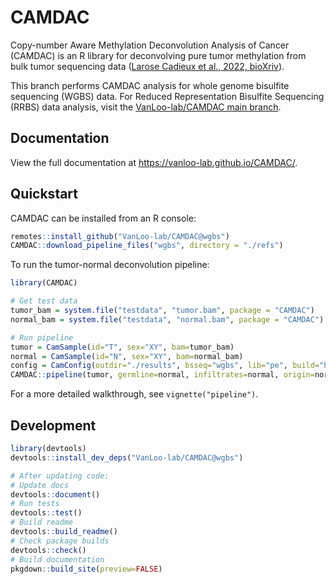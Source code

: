 
<!-- README.md is generated from README.Rmd. Please edit that file -->

# CAMDAC

Copy-number Aware Methylation Deconvolution Analysis of Cancer (CAMDAC)
is an R library for deconvolving pure tumor methylation from bulk tumor
sequencing data ([Larose Cadieux et al., 2022,
bioXriv](https://www.biorxiv.org/content/10.1101/2020.11.03.366252v2)).

This branch performs CAMDAC analysis for whole genome bisulfite
sequencing (WGBS) data. For Reduced Representation Bisulfite Sequencing
(RRBS) data analysis, visit the [VanLoo-lab/CAMDAC main
branch](https://github.com/VanLoo-lab/CAMDAC/tree/main).

<!-- badges: start -->

<!-- badges: end -->

## Documentation

View the full documentation at <https://vanloo-lab.github.io/CAMDAC/>.

## Quickstart

CAMDAC can be installed from an R console:

``` r
remotes::install_github("VanLoo-lab/CAMDAC@wgbs")
CAMDAC::download_pipeline_files("wgbs", directory = "./refs")
```

To run the tumor-normal deconvolution pipeline:

``` r
library(CAMDAC)

# Get test data
tumor_bam = system.file("testdata", "tumor.bam", package = "CAMDAC")
normal_bam = system.file("testdata", "normal.bam", package = "CAMDAC")

# Run pipeline
tumor = CamSample(id="T", sex="XY", bam=tumor_bam)
normal = CamSample(id="N", sex="XY", bam=normal_bam)
config = CamConfig(outdir="./results", bsseq="wgbs", lib="pe", build="hg38", refs="./refs", n_cores=10)
CAMDAC::pipeline(tumor, germline=normal, infiltrates=normal, origin=normal, config)
```

For a more detailed walkthrough, see `vignette("pipeline")`.

## Development

``` r
library(devtools)
devtools::install_dev_deps("VanLoo-lab/CAMDAC@wgbs")

# After updating code:
# Update docs
devtools::document()
# Run tests
devtools::test()
# Build readme
devtools::build_readme()
# Check package builds
devtools::check()
# Build documentation
pkgdown::build_site(preview=FALSE)
```

